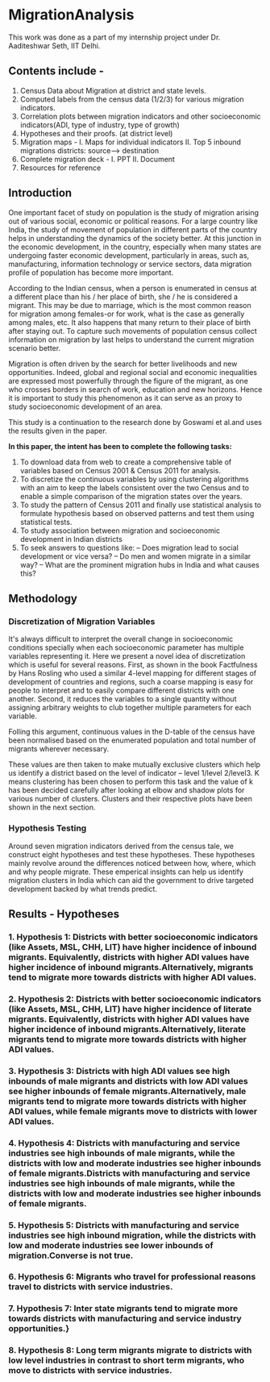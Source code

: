 # MigrationAnalysis
This work was done as a part of my internship project under Dr. Aaditeshwar Seth, IIT Delhi.

## Contents include - 

1. Census Data about Migration at district and state levels.
2. Computed labels from the census data (1/2/3) for various migration indicators.
3. Correlation plots between migration indicators and other socioeconomic indicators(ADI, type of industry, type of growth)
4. Hypotheses and their proofs. (at district level)
5. Migration maps - I. Maps for individual indicators II. Top 5 inbound migrations districts: source--> destination
6. Complete migration deck - I. PPT II. Document 
7. Resources for reference 

## Introduction

One important facet of study on population is the study of migration arising out of various social, economic or political reasons. For a large country like India, the study of movement of population in different parts of the country helps in understanding the dynamics of the society better. At this junction in the economic development, in the country, especially when many states are undergoing faster economic development, particularly in areas, such as, manufacturing, information technology or service sectors, data migration profile of population has become more important.

According to the Indian census, when a person is enumerated in census at a different place than his / her place of birth, she / he is considered a migrant. This may be due to marriage, which is the most common reason for migration among females-or for work, what is the case as generally among males, etc. It also happens that many return to their place of birth after staying out. To capture such movements of population census collect information on migration by last helps to understand the current migration scenario better.
    
Migration is often driven by the search for better livelihoods and new opportunities. Indeed, global and regional social and economic inequalities are expressed most powerfully through the figure of the migrant, as one who crosses borders in search of work, education and new horizons. Hence it is important to study this phenomenon as it can serve as an proxy to study socioeconomic development of an area.
    
    
This study is a continuation to the research done by Goswami et al.and uses the results given in the paper.
    
__In this paper, the intent has been to complete the following tasks:__ 
1. To download data from web to create a comprehensive table of variables based on Census 2001 & Census 2011 for analysis.
2. To discretize the continuous variables by using clustering algorithms with an aim to keep the labels consistent over the two Census and to enable a simple                  comparison of the migration states over the years.
3. To study the pattern of Census 2011 and finally use statistical analysis to formulate hypothesis based on observed patterns and test them using statistical tests.
4. To study association between migration and socioeconomic development in Indian districts
5. To seek answers to questions like:
            – Does migration lead to social development or vice versa?
            – Do men and women migrate in a similar way?
            – What are the prominent migration hubs in India and what causes this?
           
## Methodology 

### Discretization of Migration Variables

It's always difficult to interpret the overall change in socioeconomic conditions specially when each socioeconomic parameter has multiple variables representing it. Here we present a novel idea of discretization which is useful for several reasons. First, as shown in the book Factfulness by Hans Rosling who used a similar 4-level mapping for different stages of development of countries and regions, such a coarse mapping is easy for people to interpret and to easily compare different districts with one another. Second, it reduces the variables to a single quantity without assigning arbitrary weights to club together multiple parameters for each variable. 

Folling this argument, continuous values in the D-table of the census have been normalised based on the enumerated population and total number of migrants wherever necessary.

These values are then taken to make mutually exclusive clusters which help us identify a district based on the level of indicator – level 1/level 2/level3. K means clustering has been chosen to perform this task and the value of k has been decided carefully after looking at elbow and shadow plots for various number of clusters. Clusters and their respective plots have been shown in the next section.

### Hypothesis Testing
Around seven migration indicators derived from the census tale, we construct eight hypotheses and test these hypotheses. These hypotheses mainly revolve around the differences noticed between how, where, which and why people migrate. These emperical insights can help us identify migration clusters in India which can aid the government to drive targeted development backed by what trends predict.

## Results - Hypotheses

### 1. Hypothesis 1: Districts with better socioeconomic indicators (like Assets, MSL, CHH, LIT) have higher incidence of inbound migrants. Equivalently, districts with higher ADI values have higher incidence of inbound migrants.Alternatively, migrants tend to migrate more towards districts with higher ADI values.
    
### 2. Hypothesis 2: Districts with better socioeconomic indicators (like Assets, MSL, CHH, LIT) have higher incidence of literate migrants. Equivalently, districts with higher ADI values have higher incidence of inbound migrants.Alternatively, literate migrants tend to migrate more towards districts with higher ADI values.

### 3. Hypothesis 3: Districts with high ADI values see high inbounds of male migrants and districts with low ADI values see higher inbounds of female migrants.Alternatively, male migrants tend to migrate more towards districts with higher ADI values, while female migrants move to districts with lower ADI values.
   
### 4. Hypothesis 4: Districts with manufacturing and service industries see high inbounds of male migrants, while the districts with low and moderate industries see higher inbounds of female migrants.Districts with manufacturing and service industries see high inbounds of male migrants, while the districts with low and moderate industries see higher inbounds of female migrants.

### 5. Hypothesis 5: Districts with manufacturing and service industries see high inbound migration, while the districts with low and moderate industries see lower inbounds of migration.Converse is not true.

### 6. Hypothesis 6: Migrants who travel for professional reasons travel to districts with service industries.
 
### 7. Hypothesis 7: Inter state migrants tend to migrate more towards districts with manufacturing and service industry opportunities.}
  
### 8. Hypothesis 8: Long term migrants migrate to districts with low level industries in contrast to short term migrants, who move to districts with service industries.





            
            

